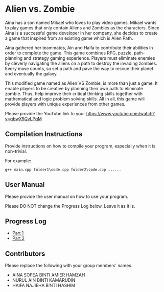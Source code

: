 # Alien vs. Zombie

Aina has a son named Mikael who loves to play video games. Mikael wants to play games that only contain Aliens and Zombies as the characters. Since Aina is a successful game developer in her company, she decides to create a game that inspired from an existing game which is Alien Path.

Aina gathered her teammates, Ain and Haifa to contribute their abilities in order to complete the game. This game combines RPG, puzzle, path-planning and strategy gaming experience. Players must eliminate enemies by cleverly navigating the aliens on a path to destroy the invading zombies. Every move counts, so set a path and pave the way to rescue their planet and eventually the galaxy.

This modified game named as Alien VS Zombie, is more than just a game. It enable players to be creative by planning their own path to eliminate zombie. Thus, help improve their critical thinking skills together with mathematical and logic problem solving skills. All in all, this game will provide players with unique experiences from other games.

Please provide the YouTube link to your https://www.youtube.com/watch?v=qbwX5QvLPqM

## Compilation Instructions

Provide instructions on how to compile your program, especially when it is non-trivial.

For example:

```
g++ main.cpp folder1\code.cpp folder2\code.cpp ......
```

## User Manual

Please provide the user manual on how to use your program.

Please DO NOT change the Progress Log below. Leave it as it is.

## Progress Log

- [Part 1](PART1.md)
- [Part 2](PART2.md)

## Contributors

Please replace the following with your group members' names. 

- AINA SOFEA BINTI AMIER HAMZAH
- NURUL AIN BINTI KAMARUDIN
- HAIFA NAJIEHA BINTI HASHIM



